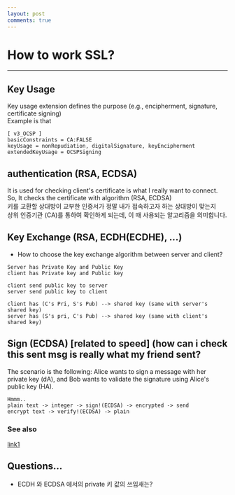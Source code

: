 ```yaml
---
layout: post
comments: true
---
```


# How to work SSL?

---

## Key Usage

Key usage extension defines the purpose (e.g., encipherment, signature, certificate signing)  
Example is that

```
[ v3_OCSP ]
basicConstraints = CA:FALSE
keyUsage = nonRepudiation, digitalSignature, keyEncipherment
extendedKeyUsage = OCSPSigning
```

## authentication (RSA, ECDSA)

It is used for checking client's certificate is what I really want to connect.  
So, It checks the certificate with algorithm (RSA, ECDSA)  
키를 교환할 상대방이 교부한 인증서가 정말 내가 접속하고자 하는 상대방이 맞는지  
상위 인증기관 (CA)를 통하여 확인하게 되는데, 이 때 사용되는 알고리즘을 의미합니다.  


## Key Exchange (RSA, ECDH(ECDHE), ...)

* How to choose the key exchange algorithm between server and client?  

```
Server has Private Key and Public Key
client has Private key and Public key

client send public key to server
server send public key to client

client has (C's Pri, S's Pub) --> shared key (same with server's shared key)
server has (S's pri, C's Pub) --> shared key (same with client's shared key)
```


## Sign (ECDSA) [related to speed] (how can i check this sent msg is really what my friend sent?

The scenario is the following: Alice wants to sign a message with her private key (dA), and Bob wants to validate the signature using Alice's public key (HA).

```
Hmmm..
plain text -> integer -> sign!(ECDSA) -> encrypted -> send  
encrypt text -> verify!(ECDSA) -> plain  
```


### See also

[link1][1]


## Questions...

* ECDH 와 ECDSA 에서의 private 키 값의 쓰임새는? 

[1]: https://andrea.corbellini.name/2015/05/30/elliptic-curve-cryptography-ecdh-and-ecdsa/
